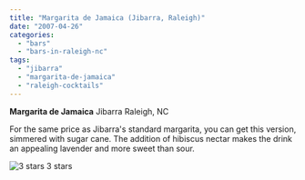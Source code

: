 ```yaml
---
title: "Margarita de Jamaica (Jibarra, Raleigh)"
date: "2007-04-26"
categories:
  - "bars"
  - "bars-in-raleigh-nc"
tags:
  - "jibarra"
  - "margarita-de-jamaica"
  - "raleigh-cocktails"
---
```


**Margarita de Jamaica** Jibarra Raleigh, NC

For the same price as Jibarra's standard margarita, you can get this version, simmered with sugar cane. The addition of hibiscus nectar makes the drink an appealing lavender and more sweet than sour.




<div class="caption">

![3 stars](http://s3.amazonaws.com/thegourmez-wpmedia/2009/02/rating_avocado1.gif "rating_avocado1") 3 stars</div>

